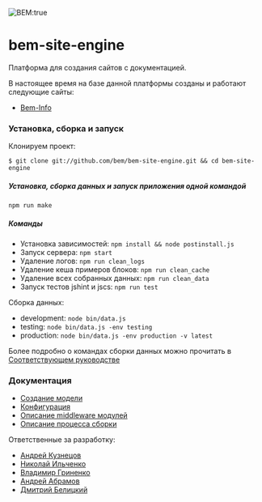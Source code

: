 ![BEM:true](http://img.shields.io/badge/bem-true-yellow.svg?style=flat)

bem-site-engine
========

Платформа для создания сайтов с документацией.

В настоящее время на базе данной платформы созданы и работают следующие сайты:

* [Bem-Info](http://bem.info)

### Установка, сборка и запуск

Клонируем проект:
```
$ git clone git://github.com/bem/bem-site-engine.git && cd bem-site-engine
```

##### Установка, сборка данных и запуск приложения одной командой

```
npm run make
```

##### Команды

* Установка зависимостей: `npm install && node postinstall.js`
* Запуск сервера: `npm start`
* Удаление логов: `npm run clean_logs`
* Удаление кеша примеров блоков: `npm run clean_cache`
* Удаление всех собранных данных: `npm run clean_data` 
* Запуск тестов jshint и jscs: `npm run test`

Сборка данных:

* development: `node bin/data.js`
* testing: `node bin/data.js -env testing`
* production: `node bin/data.js -env production -v latest`

Более подробно о командах сборки данных можно прочитать в [Соответствующем руководстве](./docs/data_compiling.ru.md)

### Документация

* [Создание модели](./docs/model.ru.md)
* [Конфигурация](./docs/config.ru.md)
* [Описание middleware модулей](./docs/middleware.ru.md)
* [Описание процесса сборки](./docs/data_compiling.ru.md)

Ответственные за разработку:

* [Андрей Кузнецов](https://github.com/tormozz48)
* [Николай Ильченко](https://github.com/tavriaforever)
* [Владимир Гриненко](https://github.com/tadatuta)
* [Андрей Абрамов](https://github.com/andrewblond)
* [Дмитрий Белицкий](https://github.com/dab)
